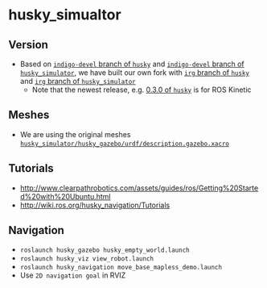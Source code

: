# husky_simualtor

## Version
* Based on [`indigo-devel` branch of `husky`](https://github.com/Shentheman/husky/tree/irg) and [`indigo-devel` branch of `husky_simulator`](https://github.com/husky/husky_simulator), we have built our own fork with [`irg` branch of `husky`](https://github.com/Shentheman/husky) and [`irg` branch of `husky_simulator`](https://github.com/Shentheman/husky_simulator)
  - Note that the newest release, e.g. [0.3.0 of `husky`](https://github.com/husky/husky/releases) is for ROS Kinetic


## Meshes
* We are using the original meshes [`husky_simulator/husky_gazebo/urdf/description.gazebo.xacro`](https://github.com/husky/husky_simulator/blob/indigo-devel/husky_gazebo/urdf/description.gazebo.xacro)


## Tutorials
* http://www.clearpathrobotics.com/assets/guides/ros/Getting%20Started%20with%20Ubuntu.html
* http://wiki.ros.org/husky_navigation/Tutorials


## Navigation
- `roslaunch husky_gazebo husky_empty_world.launch`
- `roslaunch husky_viz view_robot.launch`
- `roslaunch husky_navigation move_base_mapless_demo.launch`
- Use `2D navigation goal` in RVIZ
